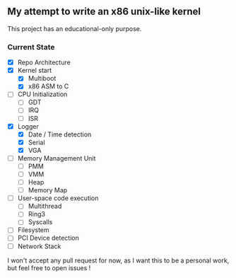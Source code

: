 ## My attempt to write an x86 unix-like kernel

This project has an educational-only purpose.

### Current State
- [x] Repo Architecture
- [x] Kernel start
  - [x] Multiboot
  - [x] x86 ASM to C
- [ ] CPU Initialization
  - [ ] GDT
  - [ ] IRQ
  - [ ] ISR
- [x] Logger
  - [x] Date / Time detection
  - [x] Serial
  - [x] VGA
- [ ] Memory Management Unit
  - [ ] PMM
  - [ ] VMM
  - [ ] Heap
  - [ ] Memory Map
- [ ] User-space code execution
  - [ ] Multithread
  - [ ] Ring3
  - [ ] Syscalls
- [ ] Filesystem
- [ ] PCI Device detection
- [ ] Network Stack

I won't accept any pull request for now, as I want this to be a personal work, but feel free to open issues !
